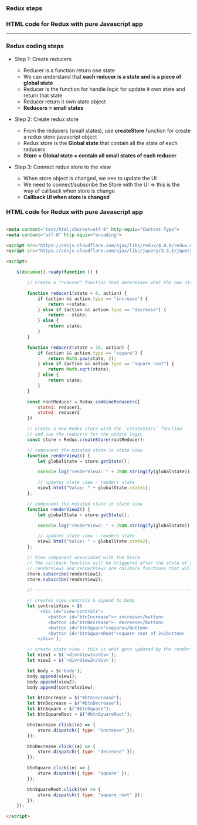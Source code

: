 ### Redux steps
### HTML code for Redux with pure Javascript app

----------------------------------------------------------

### Redux coding steps

* Step 1: Create reducers
  * Reducer is a function return one state
  * We can understand that **each reducer is a state and is a piece of global state**
  * Reducer is the function for handle logic for update it own state and return that state
  * Reducer return it own state object
  * **Reducers = small states**

* Step 2: Create redux store 
  * From the reducers (small states), use **createStore** function for create a redux store javascript object
  * Redux store is the **Global state** that contain all the state of each reducers
  * **Store = Global state = contain all small states of each reducer**

* Step 3: Connect redux store to the view
  * When store object is changed, we nee to update the UI
  * We need to connect/subscribe the Store with the UI => this is the way of callback when store is change
  * **Callback UI when store is changed**


### HTML code for Redux with pure Javascript app

```html

<meta content="text/html;charset=utf-8" http-equiv="Content-Type">
<meta content="utf-8" http-equiv="encoding">

<script src="https://cdnjs.cloudflare.com/ajax/libs/redux/4.0.0/redux.min.js"></script>
<script src="https://cdnjs.cloudflare.com/ajax/libs/jquery/3.3.1/jquery.min.js"></script>

<script>

    $(document).ready(function () {

        // Create a "reducer" function that determines what the new state should be when something happens in the app

        function reducer1(state = 0, action) {
            if (action && action.type == "increase") {
                return ++state;
            } else if (action && action.type == "decrease") {
                return --state;
            } else {
                return state;
            }
        }

        function reducer2(state = 10, action) {
            if (action && action.type == "square") {
                return Math.pow(state, 2);
            } else if (action && action.type == "square_root") {
                return Math.sqrt(state);
            } else {
                return state;
            }
        }

        const rootReducer = Redux.combineReducers({
            state1: reducer1,
            state2: reducer2
        })

        // Create a new Redux store with the `createStore` function
        // and use the reducers for the update logic
        const store = Redux.createStore(rootReducer);

        // component the mutated state in state view
        function renderView1() {
            let globalState = store.getState();

            console.log("renderView1: " + JSON.stringify(globalState))

            // updates state view - renders state
            view1.html("Value: " + globalState.state1);
        };

        // component the mutated state in state view
        function renderView2() {
            let globalState = store.getState();

            console.log("renderView2: " + JSON.stringify(globalState))

            // updates state view - renders state
            view2.html("Value: " + globalState.state2);
        };

        // View component associated with the Store
        // The callback function will be triggered after the state of redux store changed
        // renderView1 and renderView2 are callback functions that will be called every time the store is updated.
        store.subscribe(renderView1);
        store.subscribe(renderView2);

        // ----------------------------------------------------------------//

        // creates view controls & append to body
        let controlsView = $(
            `<div id="view-controls">
                <button id="btnIncrease">+ increase</button>
                <button id="btnDecrease">- decrease</button>
                <button id="btnSquare">square</button>
                <button id="btnSquareRoot">square root of 2</button>
            </div>`);

        // create state view - this is what gets updated by the render method
        let view1 = $(`<div>View1</div>`);
        let view2 = $(`<div>View2</div>`);

        let body = $('body');
        body.append(view1);
        body.append(view2);
        body.append(controlsView);

        let btnIncrease = $("#btnIncrease");
        let btnDecrease = $("#btnDecrease");
        let btnSquare = $("#btnSquare");
        let btnSquareRoot = $("#btnSquareRoot");

        btnIncrease.click((e) => {
            store.dispatch({ type: "increase" });
        });

        btnDecrease.click((e) => {
            store.dispatch({ type: "decrease" });
        });

        btnSquare.click((e) => {
            store.dispatch({ type: "square" });
        });

        btnSquareRoot.click((e) => {
            store.dispatch({ type: "square_root" });
        });
    });

</script>

```
